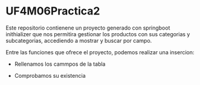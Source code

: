 # UF4M06Practica2

Este repositorio contienene un proyecto generado con springboot inithializer que nos permitira
gestionar los productos con sus categorias y subcategorias, accediendo a mostrar y buscar por
campo.


Entre las funciones que ofrece el proyecto, podemos realizar una insercion:

- Rellenamos los cammpos de la tabla

- Comprobamos su existencia




